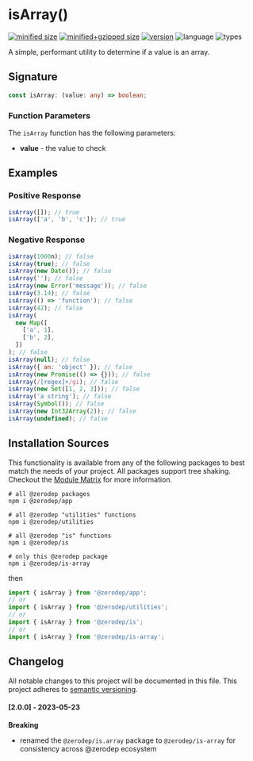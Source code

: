 # isArray()

[![minified size](https://img.shields.io/bundlephobia/min/@zerodep/is-array?style=flat-square&color=blue)](https://bundlephobia.com/package/@zerodep/is-array)
[![minified+gzipped size](https://img.shields.io/bundlephobia/minzip/@zerodep/is-array?style=flat-square&color=blue)](https://bundlephobia.com/package/@zerodep/is-array)
[![version](https://img.shields.io/npm/v/@zerodep/is-array?style=flat-square&color=blue)](https://www.npmjs.com/package/@zerodep/is-array)
![language](https://img.shields.io/badge/typescript-100%25-blue?style=flat-square)
![types](https://img.shields.io/badge/types-included-blue?style=flat-square)

A simple, performant utility to determine if a value is an array.

## Signature

```typescript
const isArray: (value: any) => boolean;
```

### Function Parameters

The `isArray` function has the following parameters:

- **value** - the value to check

## Examples

### Positive Response

```javascript
isArray([]); // true
isArray(['a', 'b', 'c']); // true
```

### Negative Response

```javascript
isArray(1000n); // false
isArray(true); // false
isArray(new Date()); // false
isArray(''); // false
isArray(new Error('message')); // false
isArray(3.14); // false
isArray(() => 'function'); // false
isArray(42); // false
isArray(
  new Map([
    ['a', 1],
    ['b', 2],
  ])
); // false
isArray(null); // false
isArray({ an: 'object' }); // false
isArray(new Promise(() => {})); // false
isArray(/[regex]+/gi); // false
isArray(new Set([1, 2, 3])); // false
isArray('a string'); // false
isArray(Symbol()); // false
isArray(new Int32Array(2)); // false
isArray(undefined); // false
```

## Installation Sources

This functionality is available from any of the following packages to best match the needs of your project. All packages support tree shaking. Checkout the [Module Matrix](/) for more information.

```shell
# all @zerodep packages
npm i @zerodep/app

# all @zerodep "utilities" functions
npm i @zerodep/utilities

# all @zerodep "is" functions
npm i @zerodep/is

# only this @zerodep package
npm i @zerodep/is-array
```

then

```javascript
import { isArray } from '@zerodep/app';
// or
import { isArray } from '@zerodep/utilities';
// or
import { isArray } from '@zerodep/is';
// or
import { isArray } from '@zerodep/is-array';
```

## Changelog

All notable changes to this project will be documented in this file. This project adheres to [semantic versioning](https://semver.org/spec/v2.0.0.html).

#### [2.0.0] - 2023-05-23

**Breaking**

- renamed the `@zerodep/is.array` package to `@zerodep/is-array` for consistency across @zerodep ecosystem
